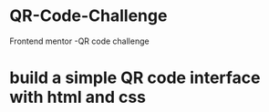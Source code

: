 # QR-Code-Challenge
Frontend mentor -QR code challenge 
# build a simple QR code interface with html and css 
